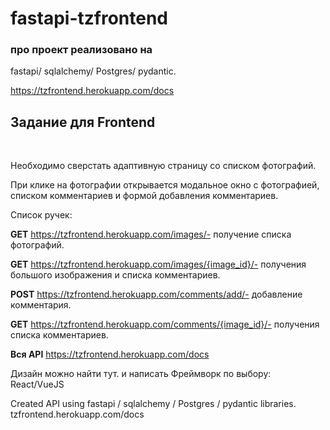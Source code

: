 # fastapi-tzfrontend
### про проект реализовано на 
fastapi/ sqlalchemy/ Postgres/ pydantic.

https://tzfrontend.herokuapp.com/docs
## Задание для Frontend
​

Необходимо сверстать адаптивную страницу со списком фотографий.​

При клике на фотографии открывается модальное окно с фотографией,
 списком комментариев и формой добавления комментариев.​

Список ручек:

**GET** https://tzfrontend.herokuapp.com/images/- получение списка фотографий.

**GET** https://tzfrontend.herokuapp.com/images/{image_id}/- получения большого изображения и списка комментариев.

**POST** https://tzfrontend.herokuapp.com/comments/add/- добавление комментария.

**GET** https://tzfrontend.herokuapp.com/comments/{image_id}/- получения списка комментариев.


**Вся API** https://tzfrontend.herokuapp.com/docs

​Дизайн можно найти тут.​
и написать Фреймворк по выбору: React/VueJS

 Created API using fastapi / sqlalchemy / Postgres / pydantic libraries. tzfrontend.herokuapp.com/docs 
